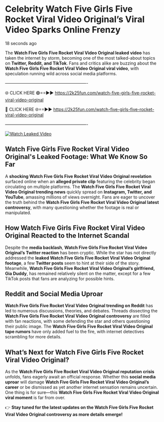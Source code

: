# Celebrity Watch Five Girls Five Rocket Viral Video Original’s Viral Video Sparks Online Frenzy

18 seconds ago

The **Watch Five Girls Five Rocket Viral Video Original leaked video** has taken the internet by storm, becoming one of the most talked-about topics on **Twitter, Reddit, and TikTok**. Fans and critics alike are buzzing about the **Watch Five Girls Five Rocket Viral Video Original viral video**, with speculation running wild across social media platforms.

———————————————————-

🌐 CLICK HERE 🟢==►► https://2k25fun.com/watch-five-girls-five-rocket-viral-video-original

🔴 CLICK HERE 🌐==►► https://2k25fun.com/watch-five-girls-five-rocket-viral-video-original

———————————————————-

[![Watch Leaked Video](https://miro.medium.com/v2/resize:fit:828/format:webp/1*cilzJN44JGOrTw9NJCrNHA.gif "Watch Leaked Video")](https://2k25fun.com/watch-five-girls-five-rocket-viral-video-original)

## **Watch Five Girls Five Rocket Viral Video Original's Leaked Footage: What We Know So Far**  
A **shocking Watch Five Girls Five Rocket Viral Video Original revelation** surfaced online when an **alleged private clip** featuring the celebrity began circulating on multiple platforms. The **Watch Five Girls Five Rocket Viral Video Original trending news** quickly spread on **Instagram, Twitter, and YouTube**, amassing millions of views overnight. Fans are eager to uncover the truth behind the **Watch Five Girls Five Rocket Viral Video Original latest controversy**, with many questioning whether the footage is real or manipulated.  

## **How Watch Five Girls Five Rocket Viral Video Original Reacted to the Internet Scandal**  
Despite the **media backlash**, **Watch Five Girls Five Rocket Viral Video Original’s Twitter reaction** has been cryptic. While the star has not directly addressed the **leaked Watch Five Girls Five Rocket Viral Video Original footage**, a few **Twitter posts** seem to hint at their side of the story. Meanwhile, **Watch Five Girls Five Rocket Viral Video Original’s girlfriend, Gia Duddy**, has remained relatively silent on the matter, except for a few TikTok posts that fans are analyzing for possible hints.  

## **Reddit and Social Media Uproar**  
**Watch Five Girls Five Rocket Viral Video Original trending on Reddit** has led to numerous discussions, theories, and debates. Threads dissecting the **Watch Five Girls Five Rocket Viral Video Original controversy** are filled with fan reactions, with some defending the star and others questioning their public image. The **Watch Five Girls Five Rocket Viral Video Original tape rumors** have only added fuel to the fire, with internet detectives scrambling for more details.  

## **What’s Next for Watch Five Girls Five Rocket Viral Video Original?**  
As the **Watch Five Girls Five Rocket Viral Video Original reputation crisis** unfolds, fans eagerly await an official response. Whether this **social media uproar** will damage **Watch Five Girls Five Rocket Viral Video Original’s career** or be dismissed as yet another internet sensation remains uncertain. One thing is for sure—this **Watch Five Girls Five Rocket Viral Video Original viral moment** is far from over.  

👉 **Stay tuned for the latest updates on the Watch Five Girls Five Rocket Viral Video Original controversy as more details emerge!**  